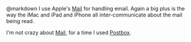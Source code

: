 @markdown
I use Apple's
[Mail](https://support.apple.com/mail) for handling email. Again a big plus is the way
the iMac and iPad and iPhone all inter-communicate about
the mail being read.

I'm not crazy about [Mail](https://support.apple.com/mail), for a time I used [Postbox](https://www.postbox-inc.com/).
